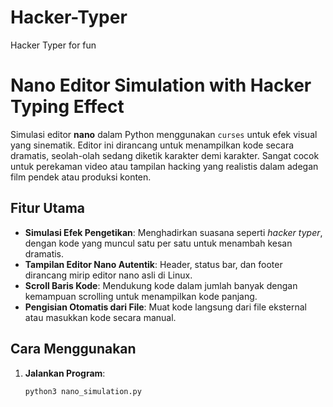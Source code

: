 # Hacker-Typer
Hacker Typer for fun
# Nano Editor Simulation with Hacker Typing Effect

Simulasi editor **nano** dalam Python menggunakan `curses` untuk efek visual yang sinematik. Editor ini dirancang untuk menampilkan kode secara dramatis, seolah-olah sedang diketik karakter demi karakter. Sangat cocok untuk perekaman video atau tampilan hacking yang realistis dalam adegan film pendek atau produksi konten.

## Fitur Utama
- **Simulasi Efek Pengetikan**: Menghadirkan suasana seperti *hacker typer*, dengan kode yang muncul satu per satu untuk menambah kesan dramatis.
- **Tampilan Editor Nano Autentik**: Header, status bar, dan footer dirancang mirip editor nano asli di Linux.
- **Scroll Baris Kode**: Mendukung kode dalam jumlah banyak dengan kemampuan scrolling untuk menampilkan kode panjang.
- **Pengisian Otomatis dari File**: Muat kode langsung dari file eksternal atau masukkan kode secara manual.

## Cara Menggunakan
1. **Jalankan Program**:
   ```bash
   python3 nano_simulation.py
